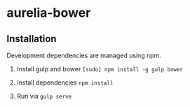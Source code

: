 # aurelia-bower
## Installation
Development dependencies are managed using npm.
  
1) Install gulp and bower `[sudo] npm install -g gulp bower`

2) Install dependencies `npm install`

3) Run via `gulp serve`

